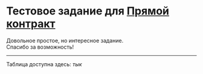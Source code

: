 # Тестовое задание для [Прямой контракт][1]
Довольное простое, но интересное задание.\
Спасибо за возможность!

---

Таблица доступна здесь: *тык*

[1]: https://dcontract.ru
[2]: https://docs.google.com/spreadsheets/d/1bG_tRe6TtPNuwiqEE0ErgaajNkzyR1M8jp731sGQfRM/edit?usp=sharing